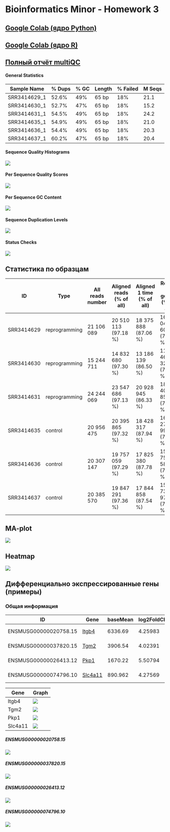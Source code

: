 # Bioinformatics Minor - Homework 3

## [Google Colab (ядро Python)](https://colab.research.google.com/drive/1MDoUQhaweCdvfYOyaV3rp6o8NGopVq38?usp=sharing)

## [Google Colab (ядро R)](https://colab.research.google.com/drive/1I_HDWJl80VY-rJQhk-JOXFBfJrrWGPD1?usp=sharing)

## [Полный отчёт multiQC](/data/multiqc_report.html)

#### General Statistics
Sample Name |	% Dups |	% GC |	Length |	% Failed |	M Seqs
-|-|-|-|-|-
SRR3414629_1 |	52.6% |	49% |	65 bp |	18% |	21.1
SRR3414630_1 |	52.7% |	47% |	65 bp |	18% |	15.2
SRR3414631_1 |	54.5% |	49% |	65 bp |	18% |	24.2
SRR3414635_1 | 54.9%	| 49%	| 65 bp |	18% |	21.0
SRR3414636_1 |	54.4% |	49% |	65 bp |	18% |	20.3
SRR3414637_1 | 60.2%	| 47%	| 65 bp |	18% |	20.4

#### Sequence Quality Histograms
![](images/multiqc/fastqc_per_base_sequence_quality_plot.png)
#### Per Sequence Quality Scores
![](images/multiqc/fastqc_per_sequence_quality_scores_plot.png)
#### Per Sequence GC Content
![](images/multiqc/fastqc_per_sequence_gc_content_plot.png)
#### Sequence Duplication Levels
![](images/multiqc/fastqc_sequence_duplication_levels_plot.png)
#### Status Checks
![](images/multiqc/fastqc-status-check-heatmap.png)


## Статистика по образцам
ID | Type |	All reads number |	Aligned reads (% of all) |	Aligned 1 time (% of all) |	Reads on genes (% of all)
-|-|-|-|-|-
SRR3414629 |	reprogramming |	21 106 089 |	20 510 113 (97.18 %) |	18 375 888 (87.06 %) |	16 049 609 (76.04 %)
SRR3414630 |	reprogramming |	15 244 711 |	14 832 680 (97.30 %) |	13 186 139 (86.50 %) |	11 465 324 (75.21 %)
SRR3414631 |	reprogramming |	24 244 069 |	23 547 686 (97.13 %) |	20 928 945 (86.33 %) | 18 408 851 (75.93 %)
SRR3414635 | control	| 20 956 475	| 20 395 865 (97.32 %) |	18 428 317 (87.94 %) |	16 275 997 (77.67 %)
SRR3414636 | control |	20 307 147 |	19 757 059 (97.29 %) |	17 825 380 (87.78 %) |	15 757 580 (77.60 %)
SRR3414637 | control	| 20 385 570	| 19 847 291 (97.36 %) |	17 844 858 (87.54 %) |	15 736 978 (77.20 %)

## MA-plot
![](images/MA-plot.png)

## Heatmap
![](images/heatmap.png)


## Дифференциально экспрессированные гены (примеры)

### Общая информация
ID | Gene |	baseMean  |	log2FoldChange |	lfcSE |	stat |	pvalue | padj
-|-|-|-|-|-|-|-
ENSMUSG00000020758.15 | [Itgb4](http://www.ensembl.org/Mus_musculus/Gene/Summary?db=core;g=ENSMUSG00000020758;r=11:115865535-115899238) |	6336.69 | 4.25983 |	0.114956 |	37.0562 |	1.42866e-300 | 4.10392e-297
ENSMUSG00000037820.15 | [Tgm2](http://www.ensembl.org/Mus_musculus/Gene/Summary?g=ENSMUSG00000037820;r=2:157958322-157988356) |	3906.54 | 4.02391 |	0.110666 |	36.3608 |	1.77307e-289 | 3.24117e-286
ENSMUSG00000026413.12 | [Pkp1](http://www.ensembl.org/Mus_musculus/Gene/Summary?g=ENSMUSG00000026413;r=1:135799133-135846945) |	1670.22 | 5.50794 |	0.162349 |	33.9265 |	2.70764e-252 | 3.40283e-249
ENSMUSG00000074796.10 | [Slc4a11](http://www.ensembl.org/Mus_musculus/Gene/Summary?g=ENSMUSG00000074796;r=2:130526033-130539439) |	890.962 | 4.27569 |	0.135831 |	31.478 |	1.73566e-217 | 1.74504e-214

Gene | Graph
-|-
Itgb4 | ![](images/ENSMUSG00000020758.15.png)
Tgm2 | ![](images/ENSMUSG00000037820.15.png)
Pkp1 | ![](images/ENSMUSG00000026413.12.png)
Slc4a11 | ![](images/ENSMUSG00000074796.10.png)


##### ENSMUSG00000020758.15
![](images/ENSMUSG00000020758.15.png)

##### ENSMUSG00000037820.15
![](images/ENSMUSG00000037820.15.png)

##### ENSMUSG00000026413.12
![](images/ENSMUSG00000026413.12.png)

##### ENSMUSG00000074796.10
![](images/ENSMUSG00000074796.10.png)
